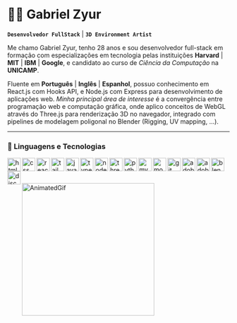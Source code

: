 # 👨‍💻 Gabriel Zyur

**`Desenvolvedor FullStack`** | **`3D Environment Artist`**

Me chamo Gabriel Zyur, tenho 28 anos e sou desenvolvedor full-stack em formação com especializações em tecnologia pelas instituições **Harvard** | **MIT** | **IBM** | **Google**, e candidato ao curso de *Ciência da Computação* na **UNICAMP**.

Fluente em **Português** | **Inglês** | **Espanhol**, possuo conhecimento em React.js com Hooks API, e Node.js com Express para desenvolvimento de aplicações web. *Minha principal área de interesse* é a convergência entre programação web e computação gráfica, onde aplico conceitos de WebGL através do Three.js para renderização 3D no navegador, integrado com pipelines de modelagem poligonal no Blender (Rigging, UV mapping, ...).

---

### 🤖 Linguagens e Tecnologias

  <img src="https://skillicons.dev/icons?i=html" align="left" width="30px" alt="html logo" />
  <img src="https://skillicons.dev/icons?i=css" align="left" width="30px" alt="css logo"  />
  <img src="https://skillicons.dev/icons?i=react" align="left" width="30px" alt="react logo"  />
  <img src="https://skillicons.dev/icons?i=tailwind" align="left" width="30px" alt="tailwindcss logo"  />
  <img src="https://skillicons.dev/icons?i=js" align="left" width="30px" alt="javascript logo"  />
  <img src="https://skillicons.dev/icons?i=ts" align="left" width="30px" alt="typescript logo"  />
  <img src="https://skillicons.dev/icons?i=nodejs" align="left" width="30px" alt="nodejs logo"  />
  <img src="https://skillicons.dev/icons?i=threejs" align="left" width="30px" alt="threejs logo"  />
  <img src="https://skillicons.dev/icons?i=py" align="left" width="30px" alt="python logo"  />
  <img src="https://skillicons.dev/icons?i=mysql" align="left" width="30px" alt="mysql logo"  />
  <img src="https://skillicons.dev/icons?i=mongodb" align="left" width="30px" alt="mongodb logo"  />
  <img src="https://skillicons.dev/icons?i=git" align="left" width="30px" alt="git logo"  />
  <img src="https://skillicons.dev/icons?i=ps" align="left" width="30px" alt="adobephotoshop logo"  />
  <img src="https://skillicons.dev/icons?i=ai" align="left" width="30px" alt="adobeillustrator logo"  />
  <img src="https://skillicons.dev/icons?i=blender" align="left" width="30px" alt="blender logo"  />
  <img src="https://skillicons.dev/icons?i=discord" align="left" width="30px" alt="discord logo"  />
</div>

<br/>
<br/>

###  

<p>
  <img 
    align="left" 
    alt="AnimatedGif" 
    height="300" 
    style="padding-right: 10px;" 
    src="https://wallpaperaccess.com/full/8351321.gif" 
  />
